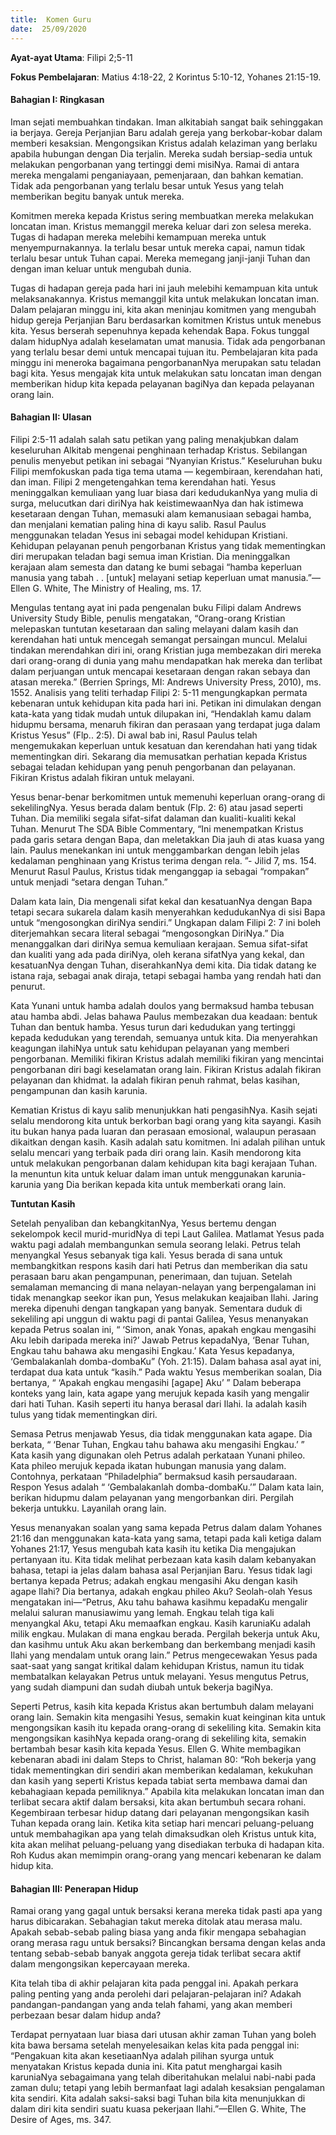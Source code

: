 ```yaml
---
title:  Komen Guru
date:  25/09/2020
---
```


**Ayat-ayat Utama**: Filipi 2;5-11

**Fokus Pembelajaran**: Matius 4:18-22, 2 Korintus 5:10-12, Yohanes 21:15-19.

#### Bahagian I: Ringkasan

Iman sejati membuahkan tindakan. Iman alkitabiah sangat baik sehinggakan ia berjaya. Gereja Perjanjian Baru adalah gereja yang berkobar-kobar dalam memberi kesaksian. Mengongsikan Kristus adalah kelaziman yang berlaku apabila hubungan dengan Dia terjalin. Mereka sudah bersiap-sedia untuk melakukan pengorbanan yang tertinggi demi misiNya. Ramai di antara mereka mengalami penganiayaan, pemenjaraan, dan bahkan kematian. Tidak ada pengorbanan yang terlalu besar untuk  Yesus yang telah memberikan begitu banyak untuk mereka.

Komitmen mereka kepada Kristus sering membuatkan mereka melakukan loncatan iman. Kristus memanggil mereka keluar dari zon selesa mereka. Tugas di hadapan mereka melebihi kemampuan mereka untuk menyempurnakannya. Ia terlalu besar untuk mereka capai, namun tidak terlalu besar untuk Tuhan capai. Mereka memegang janji-janji Tuhan dan dengan iman keluar untuk mengubah dunia.

Tugas di hadapan gereja pada hari ini jauh melebihi kemampuan kita untuk melaksanakannya. Kristus memanggil kita untuk melakukan loncatan iman. Dalam pelajaran minggu ini, kita akan meninjau komitmen yang mengubah hidup gereja Perjanjian Baru berdasarkan komitmen Kristus untuk menebus kita. Yesus berserah  sepenuhnya kepada kehendak Bapa. Fokus tunggal dalam hidupNya adalah keselamatan umat manusia. Tidak ada pengorbanan yang terlalu besar demi untuk mencapai tujuan itu. Pembelajaran kita pada minggu ini meneroka bagaimana pengorbananNya merupakan satu teladan bagi kita. Yesus mengajak kita untuk melakukan satu loncatan  iman dengan memberikan hidup kita kepada pelayanan bagiNya dan kepada pelayanan orang lain.

#### Bahagian II: Ulasan

Filipi 2:5-11 adalah salah satu petikan yang paling menakjubkan dalam keseluruhan Alkitab mengenai penghinaan terhadap Kristus. Sebilangan penulis menyebut petikan ini sebagai “Nyanyian Kristus.” Keseluruhan buku Filipi memfokuskan pada tiga tema utama — kegembiraan, kerendahan hati, dan iman. Filipi 2 mengetengahkan tema kerendahan hati. Yesus meninggalkan kemuliaan yang luar biasa dari kedudukanNya yang mulia di surga, melucutkan dari diriNya hak keistimewaanNya dan hak istimewa kesetaraan dengan Tuhan, memasuki alam kemanusiaan sebagai hamba, dan menjalani kematian paling hina di kayu salib. Rasul Paulus menggunakan teladan Yesus ini sebagai model kehidupan Kristiani. Kehidupan pelayanan penuh pengorbanan Kristus yang tidak mementingkan diri merupakan teladan bagi semua iman Kristian. Dia meninggalkan kerajaan alam semesta dan datang ke bumi sebagai “hamba keperluan manusia yang tabah . . [untuk] melayani setiap keperluan umat manusia.”—Ellen G. White, The Ministry of Healing, ms. 17.

Mengulas tentang ayat ini pada pengenalan buku Filipi dalam Andrews University Study Bible, penulis mengatakan, “Orang-orang Kristian melepaskan tuntutan kesetaraan dan saling melayani dalam kasih dan kerendahan hati untuk mencegah semangat persaingan muncul. Melalui tindakan merendahkan diri ini, orang Kristian juga membezakan diri mereka dari orang-orang di dunia yang mahu mendapatkan hak mereka dan terlibat dalam perjuangan untuk mencapai kesetaraan dengan rakan sebaya dan atasan mereka.” (Berrien Springs, MI: Andrews University Press, 2010), ms. 1552. Analisis yang teliti terhadap Filipi 2: 5-11 mengungkapkan permata kebenaran untuk kehidupan kita pada hari ini. Petikan ini dimulakan dengan kata-kata yang tidak mudah untuk dilupakan ini, “Hendaklah kamu dalam hidupmu bersama, menaruh fikiran dan perasaan yang terdapat juga dalam Kristus Yesus” (Flp.. 2:5). Di awal bab ini, Rasul Paulus telah mengemukakan keperluan untuk kesatuan dan kerendahan hati yang tidak mementingkan diri. Sekarang dia memusatkan perhatian kepada Kristus sebagai teladan kehidupan yang penuh pengorbanan dan pelayanan. Fikiran Kristus adalah fikiran untuk melayani.

Yesus benar-benar berkomitmen untuk memenuhi keperluan orang-orang di sekelilingNya. Yesus berada dalam bentuk (Flp. 2: 6) atau jasad seperti Tuhan. Dia memiliki segala sifat-sifat dalaman dan kualiti-kualiti kekal Tuhan. Menurut The SDA Bible Commentary, “Ini menempatkan Kristus pada garis setara dengan Bapa, dan meletakkan Dia jauh di atas kuasa yang lain. Paulus menekankan ini untuk menggambarkan dengan lebih jelas kedalaman penghinaan yang Kristus terima dengan rela. ”- Jilid 7, ms. 154. Menurut Rasul Paulus, Kristus tidak menganggap ia sebagai “rompakan” untuk menjadi “setara dengan Tuhan.”

Dalam kata lain, Dia mengenali sifat kekal dan kesatuanNya dengan Bapa tetapi secara sukarela dalam kasih menyerahkan kedudukanNya di sisi Bapa untuk “mengosongkan diriNya sendiri.” Ungkapan dalam Filipi 2: 7 ini boleh diterjemahkan secara literal sebagai “mengosongkan DiriNya.” Dia menanggalkan dari diriNya semua kemuliaan kerajaan. Semua sifat-sifat dan kualiti yang ada pada diriNya, oleh kerana sifatNya yang kekal, dan kesatuanNya dengan Tuhan, diserahkanNya demi kita. Dia tidak datang ke istana raja, sebagai anak diraja, tetapi sebagai hamba yang rendah hati dan penurut.

Kata Yunani untuk hamba adalah doulos yang bermaksud hamba tebusan atau hamba abdi. Jelas bahawa Paulus membezakan dua keadaan: bentuk Tuhan dan bentuk hamba. Yesus turun dari kedudukan yang tertinggi kepada kedudukan yang terendah, semuanya untuk kita. Dia menyerahkan keagungan ilahiNya untuk satu kehidupan pelayanan yang memberi pengorbanan. Memiliki fikiran Kristus adalah memiliki fikiran yang mencintai pengorbanan diri bagi keselamatan orang lain. Fikiran Kristus adalah fikiran pelayanan dan khidmat. Ia adalah fikiran penuh rahmat, belas kasihan, pengampunan dan kasih karunia.

Kematian Kristus di kayu salib menunjukkan hati pengasihNya. Kasih sejati selalu mendorong kita untuk berkorban bagi orang yang kita sayangi. Kasih itu bukan hanya pada luaran dan perasaan emosional, walaupun perasaan dikaitkan dengan kasih. Kasih adalah satu komitmen. Ini adalah pilihan untuk selalu mencari yang terbaik pada diri orang lain. Kasih mendorong kita untuk melakukan pengorbanan  dalam kehidupan kita bagi kerajaan Tuhan. Ia menuntun kita untuk keluar dalam iman untuk menggunakan karunia-karunia yang Dia berikan kepada kita untuk memberkati orang lain.

**Tuntutan Kasih**

Setelah penyaliban dan kebangkitanNya, Yesus bertemu dengan sekelompok kecil murid-muridNya di tepi Laut Galilea. Matlamat Yesus pada waktu pagi adalah membangunkan semula seorang lelaki. Petrus telah menyangkal Yesus sebanyak tiga kali. Yesus berada di sana untuk membangkitkan respons kasih dari hati Petrus dan memberikan dia satu perasaan baru akan pengampunan, penerimaan, dan tujuan. Setelah semalaman memancing di mana nelayan-nelayan yang berpengalaman ini tidak menangkap seekor ikan pun, Yesus melakukan keajaiban Ilahi. Jaring mereka dipenuhi dengan tangkapan yang banyak. Sementara duduk di sekeliling api unggun di waktu pagi di pantai Galilea, Yesus menanyakan kepada Petrus soalan ini, “ ‘Simon, anak Yonas, apakah engkau mengasihi Aku lebih daripada mereka ini?’ Jawab Petrus  kepadaNya, ‘Benar Tuhan, Engkau tahu bahawa aku mengasihi Engkau.’ Kata Yesus kepadanya, ‘Gembalakanlah domba-dombaKu” (Yoh. 21:15). Dalam bahasa asal ayat ini, terdapat dua kata untuk “kasih.” Pada waktu Yesus memberikan soalan, Dia bertanya, “ ‘Apakah engkau mengasihi [agape] Aku’ ” Dalam beberapa konteks yang lain, kata agape yang merujuk kepada kasih yang mengalir dari hati Tuhan. Kasih seperti itu hanya berasal dari Ilahi. Ia adalah kasih tulus yang tidak mementingkan diri.

Semasa Petrus menjawab Yesus, dia tidak menggunakan kata agape. Dia berkata, “ ‘Benar Tuhan, Engkau tahu bahawa aku mengasihi Engkau.’ ” Kata kasih yang digunakan oleh Petrus adalah perkataan Yunani phileo. Kata phileo merujuk kepada ikatan hubungan manusia yang dalam. Contohnya, perkataan “Philadelphia” bermaksud kasih persaudaraan. Respon Yesus adalah “ ‘Gembalakanlah domba-dombaKu.’” Dalam kata lain, berikan hidupmu dalam pelayanan yang mengorbankan diri. Pergilah bekerja untukku. Layanilah orang lain.

Yesus menanyakan soalan yang sama kepada Petrus dalam dalam Yohanes 21:16 dan menggunakan kata-kata yang sama, tetapi pada kali ketiga dalam Yohanes 21:17, Yesus mengubah kata kasih itu ketika Dia mengajukan pertanyaan itu. Kita tidak melihat perbezaan kata kasih dalam kebanyakan bahasa, tetapi ia jelas dalam bahasa asal Perjanjian Baru. Yesus tidak lagi bertanya kepada Petrus; adakah engkau mengasihi Aku dengan kasih agape Ilahi? Dia bertanya, adakah engkau phileo Aku? Seolah-olah Yesus mengatakan ini—“Petrus, Aku tahu bahawa kasihmu kepadaKu mengalir melalui saluran manusiawimu yang lemah. Engkau telah tiga kali menyangkal Aku, tetapi Aku memaafkan engkau. Kasih karuniaKu adalah milik engkau. Mulakan di mana engkau berada. Pergilah bekerja untuk Aku, dan kasihmu untuk Aku akan berkembang dan berkembang menjadi kasih Ilahi yang mendalam untuk orang lain.” Petrus mengecewakan Yesus pada saat-saat yang sangat kritikal dalam kehidupan Kristus, namun itu tidak membatalkan kelayakan Petrus untuk melayani. Yesus mengutus Petrus, yang sudah diampuni dan sudah diubah untuk bekerja bagiNya.

Seperti Petrus, kasih kita kepada Kristus akan bertumbuh dalam melayani orang lain. Semakin kita mengasihi Yesus, semakin kuat keinginan kita untuk mengongsikan kasih itu kepada orang-orang di sekeliling kita. Semakin kita mengongsikan kasihNya kepada orang-orang di sekeliling kita, semakin bertambah besar kasih kita kepada Yesus. Ellen G. White membagikan kebenaran abadi ini dalam Steps to Christ, halaman 80: “Roh bekerja yang tidak mementingkan diri sendiri akan memberikan kedalaman, kekukuhan dan kasih yang seperti Kristus kepada tabiat serta membawa damai dan kebahagiaan kepada pemiliknya.” Apabila kita melakukan loncatan iman dan terlibat secara aktif dalam bersaksi, kita akan bertumbuh secara rohani. Kegembiraan terbesar hidup datang dari pelayanan mengongsikan kasih Tuhan kepada orang lain. Ketika kita setiap hari mencari peluang-peluang untuk membahagikan apa yang telah dimaksudkan oleh Kristus untuk kita, kita akan melihat peluang-peluang yang disediakan terbuka di hadapan kita. Roh Kudus akan memimpin orang-orang yang mencari kebenaran ke dalam hidup kita.

#### Bahagian III: Penerapan Hidup

Ramai orang yang gagal untuk bersaksi kerana mereka  tidak pasti apa yang harus dibicarakan. Sebahagian takut mereka ditolak atau  merasa malu. Apakah sebab-sebab paling biasa yang anda fikir mengapa sebahagian orang merasa ragu untuk bersaksi? Bincangkan bersama dengan kelas anda tentang sebab-sebab banyak anggota gereja tidak terlibat secara aktif dalam mengongsikan kepercayaan mereka.

Kita telah tiba di akhir pelajaran kita pada penggal ini. Apakah perkara paling penting yang anda perolehi dari pelajaran-pelajaran ini? Adakah pandangan-pandangan yang anda telah fahami, yang akan memberi perbezaan besar dalam hidup anda?

Terdapat pernyataan luar biasa dari utusan akhir zaman Tuhan yang boleh kita bawa bersama setelah menyelesaikan kelas kita pada penggal ini: “Pengakuan kita akan kesetiaanNya adalah pilihan syurga untuk menyatakan Kristus kepada dunia ini. Kita patut menghargai kasih karuniaNya sebagaimana yang telah diberitahukan melalui nabi-nabi pada zaman dulu; tetapi yang lebih bermanfaat lagi adalah kesaksian pengalaman kita sendiri. Kita adalah saksi-saksi bagi Tuhan bila kita menunjukkan di dalam diri kita sendiri suatu kuasa pekerjaan Ilahi.”—Ellen G. White, The Desire of Ages, ms. 347.